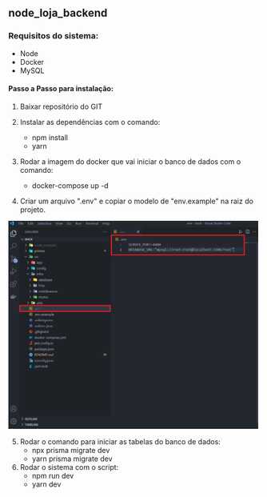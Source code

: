 ## node_loja_backend

### Requisitos do sistema:
- Node
- Docker
- MySQL

#### Passo a Passo para instalação:

1. Baixar repositório do GIT

2. Instalar as dependências com o comando:
    * npm install
    * yarn

3. Rodar a imagem do docker que vai iniciar o banco de dados com o comando:
    * docker-compose up -d

4. Criar um arquivo ".env" e copiar o modelo de "env.example" na raiz do projeto.

<img src="./public/img/env.png" width="500px">

5. Rodar o comando para iniciar as tabelas do banco de dados:
    * npx prisma migrate dev
    * yarn prisma migrate dev
6. Rodar o sistema com o script:
    * npm run dev
    * yarn dev 
